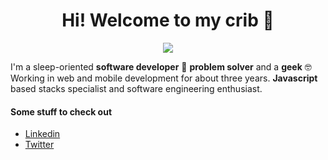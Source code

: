 <div style="text-align:center">
<h1 align="center">Hi! Welcome to my crib 👋</h1>


<p align="center">
<img src="https://media.giphy.com/media/w2KHfIlI3V7bi/giphy.gif" />
</p>

</div>

I'm a sleep-oriented **software developer** :rocket: **problem solver** and a **geek** :nerd_face: Working in web and mobile development for about three years. **Javascript** based stacks specialist and software engineering enthusiast.

#### Some stuff to check out

* [Linkedin](https://linkedin.com.br/in/matheussousaf)
* [Twitter](https://twitter.com/matheussousaf4)

